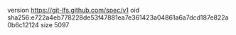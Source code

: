 version https://git-lfs.github.com/spec/v1
oid sha256:e722a4eb778228de53f47881ea7e361423a04861a6a7dcd187e822a0b6c12124
size 5097
